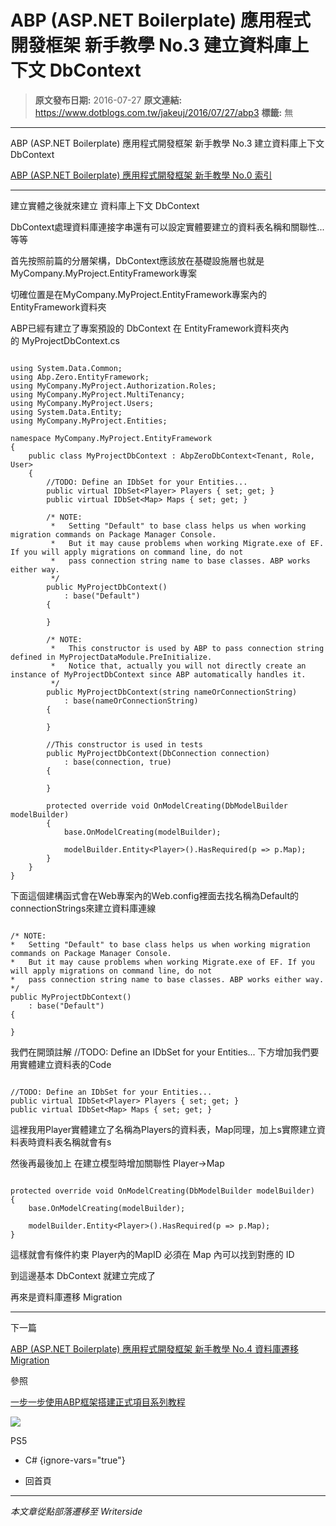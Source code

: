 # ABP (ASP.NET Boilerplate) 應用程式開發框架 新手教學 No.3 建立資料庫上下文 DbContext

> **原文發布日期:** 2016-07-27
> **原文連結:** https://www.dotblogs.com.tw/jakeuj/2016/07/27/abp3
> **標籤:** 無

---

ABP (ASP.NET Boilerplate) 應用程式開發框架 新手教學 No.3 建立資料庫上下文 DbContext

​[ABP (ASP.NET Boilerplate) 應用程式開發框架 新手教學 No.0 索引](https://dotblogs.com.tw/jakeuj/2016/07/28/abp0)

---

建立實體之後就來建立 資料庫上下文 DbContext

DbContext處理資料庫連接字串還有可以設定實體要建立的資料表名稱和關聯性...等等

首先按照前篇的分層架構，DbContext應該放在基礎設施層也就是MyCompany.MyProject.EntityFramework專案

切確位置是在MyCompany.MyProject.EntityFramework專案內的EntityFramework資料夾

ABP已經有建立了專案預設的 DbContext 在 EntityFramework資料夾內的 MyProjectDbContext.cs

```

using System.Data.Common;
using Abp.Zero.EntityFramework;
using MyCompany.MyProject.Authorization.Roles;
using MyCompany.MyProject.MultiTenancy;
using MyCompany.MyProject.Users;
using System.Data.Entity;
using MyCompany.MyProject.Entities;

namespace MyCompany.MyProject.EntityFramework
{
    public class MyProjectDbContext : AbpZeroDbContext<Tenant, Role, User>
    {
        //TODO: Define an IDbSet for your Entities...
        public virtual IDbSet<Player> Players { set; get; }
        public virtual IDbSet<Map> Maps { set; get; }

        /* NOTE:
         *   Setting "Default" to base class helps us when working migration commands on Package Manager Console.
         *   But it may cause problems when working Migrate.exe of EF. If you will apply migrations on command line, do not
         *   pass connection string name to base classes. ABP works either way.
         */
        public MyProjectDbContext()
            : base("Default")
        {

        }

        /* NOTE:
         *   This constructor is used by ABP to pass connection string defined in MyProjectDataModule.PreInitialize.
         *   Notice that, actually you will not directly create an instance of MyProjectDbContext since ABP automatically handles it.
         */
        public MyProjectDbContext(string nameOrConnectionString)
            : base(nameOrConnectionString)
        {

        }

        //This constructor is used in tests
        public MyProjectDbContext(DbConnection connection)
            : base(connection, true)
        {

        }

        protected override void OnModelCreating(DbModelBuilder modelBuilder)
        {
            base.OnModelCreating(modelBuilder);

            modelBuilder.Entity<Player>().HasRequired(p => p.Map);
        }
    }
}
```

下面這個建構函式會在Web專案內的Web.config裡面去找名稱為Default的connectionStrings來建立資料庫連線

```

/* NOTE:
*   Setting "Default" to base class helps us when working migration commands on Package Manager Console.
*   But it may cause problems when working Migrate.exe of EF. If you will apply migrations on command line, do not
*   pass connection string name to base classes. ABP works either way.
*/
public MyProjectDbContext()
    : base("Default")
{

}
```

我們在開頭註解 //TODO: Define an IDbSet for your Entities... 下方增加我們要用實體建立資料表的Code

```

//TODO: Define an IDbSet for your Entities...
public virtual IDbSet<Player> Players { set; get; }
public virtual IDbSet<Map> Maps { set; get; }
```

這裡我用Player實體建立了名稱為Players的資料表，Map同理，加上s實際建立資料表時資料表名稱就會有s

然後再最後加上 在建立模型時增加關聯性 Player->Map

```

protected override void OnModelCreating(DbModelBuilder modelBuilder)
{
    base.OnModelCreating(modelBuilder);

    modelBuilder.Entity<Player>().HasRequired(p => p.Map);
}
```

這樣就會有條件約束 Player內的MapID 必須在 Map 內可以找到對應的 ID

到這邊基本 DbContext 就建立完成了

再來是資料庫遷移 Migration

---

下一篇

[ABP (ASP.NET Boilerplate) 應用程式開發框架 新手教學 No.4 資料庫遷移 Migration](https://dotblogs.com.tw/jakeuj/2016/07/27/abp4)

參照

[一步一步使用ABP框架搭建正式項目系列教程](http://www.cnblogs.com/farb/p/4849791.html)

![](https://card.psnprofiles.com/1/jakeuj.png)

PS5

* C#
{ignore-vars="true"}

* 回首頁

---

*本文章從點部落遷移至 Writerside*

